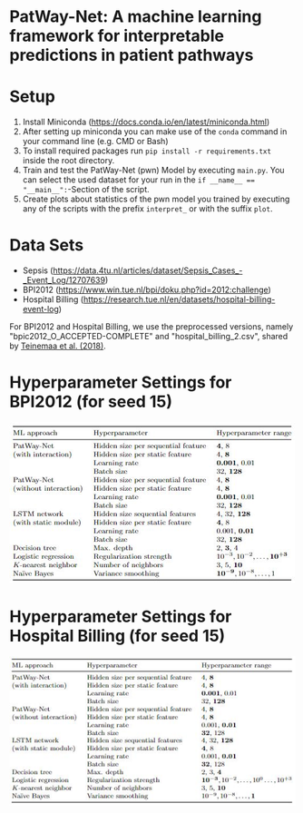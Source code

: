 # PatWay-Net: A machine learning framework for interpretable predictions in patient pathways

# Setup
   1. Install Miniconda (https://docs.conda.io/en/latest/miniconda.html) 
   2. After setting up miniconda you can make use of the `conda` command in your command line (e.g. CMD or Bash)
   3. To install required packages run `pip install -r requirements.txt` inside the root directory.
   4. Train and test the PatWay-Net (pwn) Model by executing `main.py`. You can select the used dataset for your run in the `if __name__ == "__main__":`-Section of the script.
   5. Create plots about statistics of the pwn model you trained by executing any of the scripts with the prefix `interpret_` or with the suffix `plot`.

# Data Sets
* Sepsis (https://data.4tu.nl/articles/dataset/Sepsis_Cases_-_Event_Log/12707639)
* BPI2012 (https://www.win.tue.nl/bpi/doku.php?id=2012:challenge)
* Hospital Billing (https://research.tue.nl/en/datasets/hospital-billing-event-log)

For BPI2012 and Hospital Billing, we use the preprocessed versions, namely "bpic2012_O_ACCEPTED-COMPLETE" and "hospital_billing_2.csv", shared by [Teinemaa et al. (2018)](https://github.com/irhete/predictive-monitoring-benchmark).   

# Hyperparameter Settings for BPI2012 (for seed 15)
![Hyperparameters](bpi2012.JPG?raw=true "Hyperparameter settings")

# Hyperparameter Settings for Hospital Billing (for seed 15)
![Hyperparameters](hospital_billing.JPG?raw=true "Hyperparameter settings")
